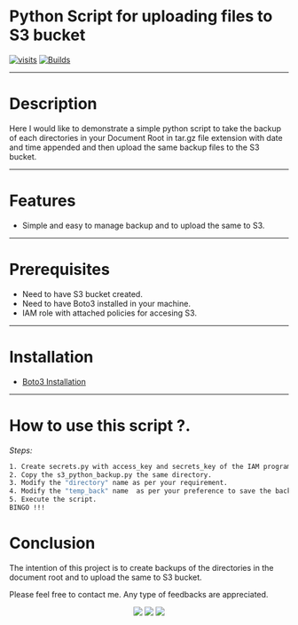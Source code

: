 # Python Script for uploading files to S3 bucket
[![visits](https://github-visit-counter.herokuapp.com/{amalbosemathew}/{repo}/visits.svg)](#)
[![Builds](https://travis-ci.org/joemccann/dillinger.svg?branch=master)](https://travis-ci.org/joemccann/dillinger)

---
# Description

Here I would like to demonstrate a simple python script to take the backup of each directories in your Document Root in tar.gz file extension with date and time appended and then upload the same backup files to the S3 bucket. 

---

# Features

- Simple and easy to manage backup and to upload the same to S3.
---
# Prerequisites

- Need to have S3 bucket created.
- Need to have Boto3 installed in your machine.
- IAM role with attached policies for accesing S3.

---
# Installation 

- [Boto3 Installation]("https://pypi.org/project/boto3/")
---
# How to use this script ?.
_Steps:_
```sh
1. Create secrets.py with access_key and secrets_key of the IAM programatic user access with S3 full access.
2. Copy the s3_python_backup.py the same directory.
3. Modify the "directory" name as per your requirement.
4. Modify the "temp_back" name  as per your preference to save the backup locally.
5. Execute the script. 
BINGO !!!
```

# Conclusion

The intention of this project is to create backups of the directories in the document root and to upload the same to S3 bucket.

Please feel free to contact me. Any type of feedbacks are appreciated.
<p align="center">
<a href="mailto:mathew.amalbose@gmail.com"><img src="https://img.shields.io/badge/-mathew.amalbose@gmail.com-D14836?style=flat&logo=Gmail&logoColor=white"/></a>
<a href="https://www.linkedin.com/in/amal-bose-mathew"><img src="https://img.shields.io/badge/-Linkedin-blue"/></a>
<a href="https://techbit-new.blogspot.com/"><img src="https://img.shields.io/badge/-Blogger-orange"/></a>
  

